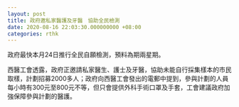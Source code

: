 ```yaml
---
layout: post
title: 政府邀私家醫護及牙醫　協助全民檢測
date: 2020-08-16 22:03:30.000000000 +08:00
categories: rthk
---
```


政府最快本月24日推行全民自願檢測，預料為期兩星期。

西醫工會透露，政府正邀請私家醫生、護士及牙醫，協助未能自行採集樣本的市民取樣，計劃招募2000多人；政府向西醫工會發出的電郵中提到，參與計劃的人員每小時有300元至800元不等，但只會提供外科手術口罩及手套，工會建議政府加強保障參與計劃的醫護。
